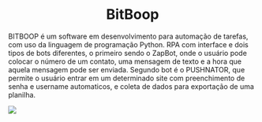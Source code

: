 <div align="center">
<h1>BitBoop</h1>
</div>
<p>BITBOOP é um software em desenvolvimento para automação de tarefas, com uso da linguagem de programação Python. RPA com interface e dois tipos de bots diferentes, o primeiro sendo o ZapBot, onde o usuário pode
colocar o número de um contato, uma mensagem de texto e a hora que aquela mensagem pode ser enviada. Segundo bot é o PUSHNATOR, que permite o usuário entrar em um determinado site com preenchimento de senha e username automaticos, e coleta de dados para exportação de uma planilha.</p>
<img src="BITBOOP.gif">
